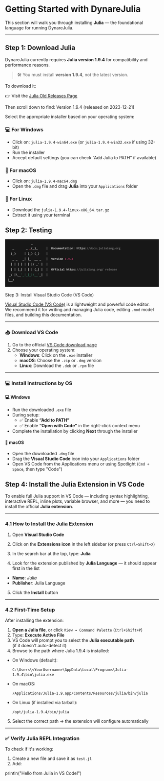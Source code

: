 # Getting Started with DynareJulia

This section will walk you through installing **Julia** — the foundational language for running DynareJulia.

---

## Step 1: Download Julia

DynareJulia currently requires **Julia version 1.9.4** for compatibility and performance reasons.

> 🛠️ You must install **version 1.9.4**, not the latest version.

To download it:

👉 Visit the [Julia Old Releases Page](https://julialang.org/downloads/oldreleases/)

Then scroll down to find: 
Version 1.9.4 (released on 2023-12-21)

Select the appropriate installer based on your operating system:

### 💻 For Windows
- Click on: `julia-1.9.4-win64.exe` (or `julia-1.9.4-win32.exe` if using 32-bit)
- Run the installer
- Accept default settings (you can check “Add Julia to PATH” if available)

### 🍎 For macOS
- Click on: `julia-1.9.4-mac64.dmg`
- Open the `.dmg` file and drag **Julia** into your `Applications` folder

### 🐧 For Linux
- Download the `julia-1.9.4-linux-x86_64.tar.gz`
- Extract it using your terminal

## Step 2: Testing

![Julia 1.9.4 Download Section](julia.png)


Step 3: Install Visual Studio Code (VS Code)

[Visual Studio Code (VS Code)](https://code.visualstudio.com/) is a lightweight and powerful code editor.  
We recommend it for writing and managing Julia code, editing `.mod` model files, and building this documentation.

---

### 📥 Download VS Code

1. Go to the official [VS Code download page](https://code.visualstudio.com/Download)
2. Choose your operating system:
   - **Windows**: Click on the `.exe` installer
   - **macOS**: Choose the `.zip` or `.dmg` version
   - **Linux**: Download the `.deb` or `.rpm` file

---

### 💻 Install Instructions by OS

#### 💻 Windows

- Run the downloaded `.exe` file
- During setup:
  - ✅ Enable **“Add to PATH”**
  - ✅ Enable **“Open with Code”** in the right-click context menu
- Complete the installation by clicking **Next** through the installer

#### 🍎 macOS

- Open the downloaded `.dmg` file
- Drag the **Visual Studio Code** icon into your `Applications` folder
- Open VS Code from the Applications menu or using Spotlight (`Cmd + Space`, then type "Code")


## Step 4: Install the Julia Extension in VS Code

To enable full Julia support in VS Code — including syntax highlighting, interactive REPL, inline plots, variable browser, and more — you need to install the official **Julia extension**.

---

### 4.1 How to Install the Julia Extension

1. Open **Visual Studio Code**
2. Click on the **Extensions icon** in the left sidebar (or press `Ctrl+Shift+X`)
3. In the search bar at the top, type: **Julia**

4. Look for the extension published by **Julia Language** — it should appear first in the list

- **Name**: *Julia*
- **Publisher**: Julia Language

5. Click the **Install** button

---

### 4.2 First-Time Setup

After installing the extension:

1. **Open a Julia file**, or click `View → Command Palette` (`Ctrl+Shift+P`)
2. Type: **Execute Active File**
3. VS Code will prompt you to select the **Julia executable path**  
(if it doesn't auto-detect it)
4. Browse to the path where Julia 1.9.4 is installed:

- On Windows (default):

  ```
  C:\Users\<YourUsername>\AppData\Local\Programs\Julia-1.9.4\bin\julia.exe
  ```

- On macOS:

  ```
  /Applications/Julia-1.9.app/Contents/Resources/julia/bin/julia
  ```

- On Linux (if installed via tarball):

  ```
  /opt/julia-1.9.4/bin/julia
  ```

5. Select the correct path → the extension will configure automatically

---

### ✅ Verify Julia REPL Integration

To check if it's working:

1. Create a new file and save it as `test.jl`
2. Add:

println("Hello from Julia in VS Code!")



